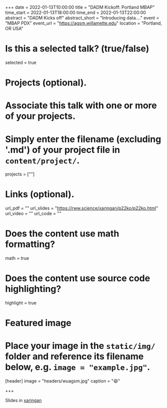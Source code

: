 +++ 
date = 2022-01-13T10:00:00 
title = "DADM Kickoff: Portland MBAP" 
time_start = 2022-01-13T18:00:00
time_end = 2022-01-13T22:00:00 
abstract = "DADM Kicks off"
abstract_short = "Introducing data...." 
event = "MBAP PDX" 
event_url = "<https://agsm.willamette.edu>" 
location = "Portland, OR USA"

# Is this a selected talk? (true/false)

selected = true

# Projects (optional).

# Associate this talk with one or more of your projects.

# Simply enter the filename (excluding '.md') of your project file in `content/project/`.

projects = [""]

# Links (optional).

url_pdf = "" 
url_slides = "<https://rww.science/xaringan/p22ko/p22ko.html>"
url_video = "" 
url_code = ""

# Does the content use math formatting?

math = true

# Does the content use source code highlighting?

highlight = true

# Featured image

# Place your image in the `static/img/` folder and reference its filename below, e.g. `image = "example.jpg"`.

[header] 
image = "headers/wuagsm.jpg" 
caption = ":smile:"

+++

Slides in [xaringan](https://rww.science/xaringan/p22ko/p22ko.html)
